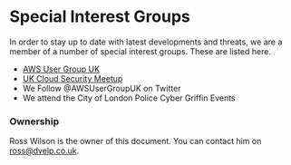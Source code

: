# Special Interest Groups

In order to stay up to date with latest developments and threats, we are a
member of a number of special interest groups. These are listed here.

* [AWS User Group UK](https://www.meetup.com/AWSUGUK/)
* [UK Cloud Security Meetup](https://www.meetup.com/Cloud-Security-Meetup/)
* We Follow @AWSUserGroupUK on Twitter
* We attend the City of London Police Cyber Griffin Events

### Ownership

Ross Wilson is the owner of this document. You can contact him on
<ross@dvelp.co.uk>.
